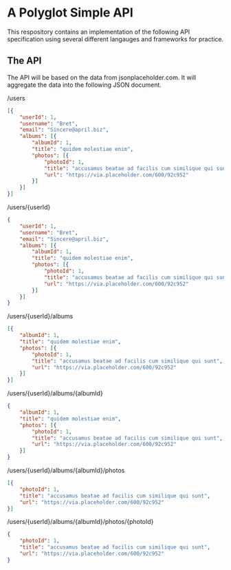 # A Polyglot Simple API #

This respository contains an implementation of the following API specification using several different langauges and frameworks for practice. 

## The API ##

The API will be based on the data from jsonplaceholder.com. It will aggregate the data into the following JSON document. 


/users
```json
[{
	"userId": 1,
	"username": "Bret",
	"email": "Sincere@april.biz",
	"albums": [{
		"albumId": 1,
		"title": "quidem molestiae enim",
		"photos": [{
			"photoId": 1,
			"title": "accusamus beatae ad facilis cum similique qui sunt",
			"url": "https://via.placeholder.com/600/92c952"
		}]
	}]
}]
```

/users/{userId}
```json
{
	"userId": 1,
	"username": "Bret",
	"email": "Sincere@april.biz",
	"albums": [{
		"albumId": 1,
		"title": "quidem molestiae enim",
		"photos": [{
			"photoId": 1,
			"title": "accusamus beatae ad facilis cum similique qui sunt",
			"url": "https://via.placeholder.com/600/92c952"
		}]
	}]
}
```

/users/{userId}/albums
```json
[{
    "albumId": 1,
    "title": "quidem molestiae enim",
    "photos": [{
        "photoId": 1,
        "title": "accusamus beatae ad facilis cum similique qui sunt",
        "url": "https://via.placeholder.com/600/92c952"
    }]
}]
```

/users/{userId}/albums/{albumId}
```json
{
    "albumId": 1,
    "title": "quidem molestiae enim",
    "photos": [{
        "photoId": 1,
        "title": "accusamus beatae ad facilis cum similique qui sunt",
        "url": "https://via.placeholder.com/600/92c952"
    }]
}
```

/users/{userId}/albums/{albumId}/photos
```json
[{
    "photoId": 1,
    "title": "accusamus beatae ad facilis cum similique qui sunt",
    "url": "https://via.placeholder.com/600/92c952"
}]
```

/users/{userId}/albums/{albumId}/photos/{photoId}
```json
{
    "photoId": 1,
    "title": "accusamus beatae ad facilis cum similique qui sunt",
    "url": "https://via.placeholder.com/600/92c952"
}
```